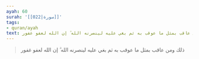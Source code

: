 ```yaml
---
ayah: 60
surah: '[[022|سورة]]'
tags:
- quran/ayah
text: ذلك ومن عاقب بمثل ما عوقب به ثم بغي عليه لينصرنه الله ۗ إن الله لعفو غفور
---
```

> ذلك ومن عاقب بمثل ما عوقب به ثم بغي عليه لينصرنه الله ۗ إن الله لعفو غفور

